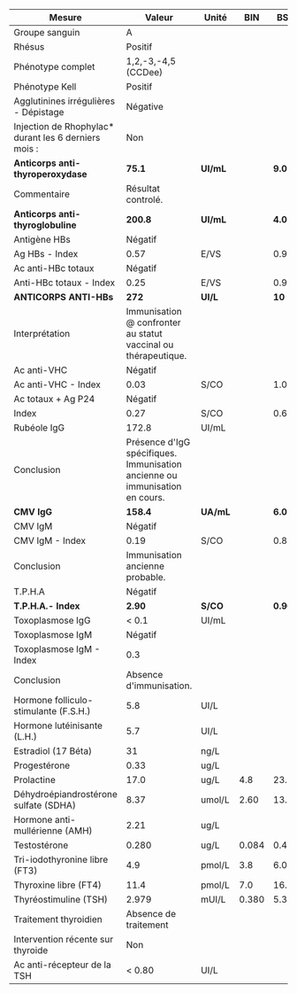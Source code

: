 |                       Mesure                       |                                   Valeur                                  |  Unité  | BIN |   BSN  |
|----------------------------------------------------|---------------------------------------------------------------------------|---------|-----|--------|
|                   Groupe sanguin                   |                                     A                                     |         |     |        |
|                       Rhésus                       |                                  Positif                                  |         |     |        |
|                  Phénotype complet                 |                            1,2,-3,-4,5  (CCDee)                           |         |     |        |
|                   Phénotype Kell                   |                                  Positif                                  |         |     |        |
|        Agglutinines irrégulières - Dépistage       |                                  Négative                                 |         |     |        |
|Injection de Rhophylac* durant les 6 derniers mois :|                                    Non                                    |         |     |        |
|         **Anticorps anti-thyroperoxydase**         |                                  **75.1**                                 |**UI/mL**|     | **9.0**|
|                     Commentaire                    |                             Résultat controlé.                            |         |     |        |
|          **Anticorps anti-thyroglobuline**         |                                 **200.8**                                 |**UI/mL**|     | **4.0**|
|                    Antigène HBs                    |                                  Négatif                                  |         |     |        |
|                   Ag HBs - Index                   |                                    0.57                                   |   E/VS  |     |  0.90  |
|                 Ac anti-HBc totaux                 |                                  Négatif                                  |         |     |        |
|               Anti-HBc totaux - Index              |                                    0.25                                   |   E/VS  |     |  0.90  |
|               **ANTICORPS ANTI-HBs**               |                                  **272**                                  | **UI/L**|     | **10** |
|                   Interprétation                   |       Immunisation @ confronter au statut vaccinal ou thérapeutique.      |         |     |        |
|                     Ac anti-VHC                    |                                  Négatif                                  |         |     |        |
|                 Ac anti-VHC - Index                |                                    0.03                                   |   S/CO  |     |  1.00  |
|                 Ac totaux + Ag P24                 |                                  Négatif                                  |         |     |        |
|                        Index                       |                                    0.27                                   |   S/CO  |     |  0.60  |
|                     Rubéole IgG                    |                                   172.8                                   |  UI/mL  |     |        |
|                     Conclusion                     |Présence d'IgG spécifiques. Immunisation ancienne ou immunisation en cours.|         |     |        |
|                     **CMV IgG**                    |                                 **158.4**                                 |**UA/mL**|     | **6.0**|
|                       CMV IgM                      |                                  Négatif                                  |         |     |        |
|                   CMV IgM - Index                  |                                    0.19                                   |   S/CO  |     |  0.85  |
|                     Conclusion                     |                      Immunisation ancienne probable.                      |         |     |        |
|                       T.P.H.A                      |                                  Négatif                                  |         |     |        |
|                 **T.P.H.A.- Index**                |                                  **2.90**                                 | **S/CO**|     |**0.90**|
|                  Toxoplasmose IgG                  |                                   < 0.1                                   |  UI/mL  |     |        |
|                  Toxoplasmose IgM                  |                                  Négatif                                  |         |     |        |
|              Toxoplasmose IgM - Index              |                                    0.3                                    |         |     |        |
|                     Conclusion                     |                          Absence d'immunisation.                          |         |     |        |
|        Hormone folliculo-stimulante (F.S.H.)       |                                    5.8                                    |   UI/L  |     |        |
|             Hormone lutéinisante (L.H.)            |                                    5.7                                    |   UI/L  |     |        |
|                 Estradiol (17 Béta)                |                                     31                                    |   ng/L  |     |        |
|                    Progestérone                    |                                    0.33                                   |   ug/L  |     |        |
|                     Prolactine                     |                                    17.0                                   |   ug/L  | 4.8 |  23.3  |
|        Déhydroépiandrostérone sulfate (SDHA)       |                                    8.37                                   |  umol/L | 2.60|  13.90 |
|           Hormone anti-mullérienne (AMH)           |                                    2.21                                   |   ug/L  |     |        |
|                    Testostérone                    |                                   0.280                                   |   ug/L  |0.084|  0.481 |
|            Tri-iodothyronine libre (FT3)           |                                    4.9                                    |  pmol/L | 3.8 |   6.0  |
|                Thyroxine libre (FT4)               |                                    11.4                                   |  pmol/L | 7.0 |  16.0  |
|                Thyréostimuline (TSH)               |                                   2.979                                   |  mUI/L  |0.380|  5.330 |
|                Traitement thyroidien               |                           Absence de traitement                           |         |     |        |
|          Intervention récente sur thyroide         |                                    Non                                    |         |     |        |
|             Ac anti-récepteur de la TSH            |                                   < 0.80                                  |   UI/L  |     |        |